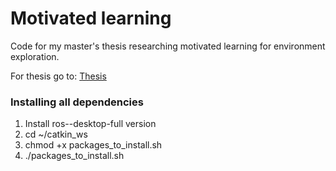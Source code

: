 # Motivated learning
Code for my master's thesis researching motivated learning for environment exploration.

For thesis go to: [Thesis](https://github.com/StyczenB/motivated_learning_thesis)

### Installing all dependencies
1. Install ros-<distro>-desktop-full version
2. cd ~/catkin_ws
3. chmod +x packages_to_install.sh
4. ./packages_to_install.sh 
